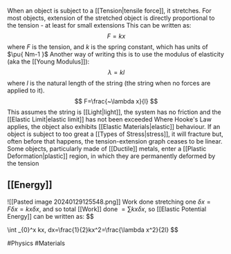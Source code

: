 When an object is subject to a [[Tension|tensile force]], it stretches. For most objects, extension of the stretched object is directly proportional to the tension - at least for small extensions
This can be written as:
$$
F=kx
$$
where $F$ is the tension, and $k$ is the spring constant, which has units of $\pu{ Nm-1 }$
Another way of writing this is to use the modulus of elasticity (aka the [[Young Modulus]]):
$$
\lambda=kl
$$
where $l$ is the natural length of the string (the string when no forces are applied to it).
 $$
F=\frac{~\lambda x}{l}
$$
This assumes the string is [[Light|light]], the system has no friction and the [[Elastic Limit|elastic limit]] has not been exceeded
Where Hooke's Law applies, the object also exhibits [[Elastic Materials|elastic]] behaviour. If an object is subject to too great a [[Types of Stress|stress]], it will fracture but, often before that happens, the tension-extension graph ceases to be linear. Some objects, particularly made of [[Ductile]] metals, enter a [[Plastic Deformation|plastic]] region, in which they are permanently deformed by the tension
## [[Energy]]

![[Pasted image 20240129125548.png]]
Work done stretching one $\delta x=F\delta x=kx\delta x$,  and so total [[Work]] done $=\sum kx\delta x$, so [[Elastic Potential Energy]] can be written as:
$$

\int _{0}^x kx\, dx=\frac{1}{2}kx^2=\frac{\lambda x^2}{2l}
$$

#Physics #Materials 